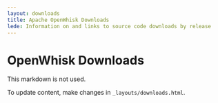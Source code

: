 ```yaml
---
layout: downloads
title: Apache OpenWhisk Downloads
lede: Information on and links to source code downloads by release
---
```


# OpenWhisk Downloads

This markdown is not used.

To update content, make changes in `_layouts/downloads.html`.

